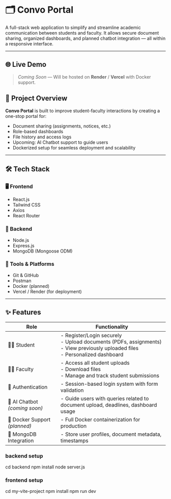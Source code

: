 # 🗂️ Convo Portal

A full-stack web application to simplify and streamline academic communication between students and faculty. It allows secure document sharing, organized dashboards, and planned chatbot integration — all within a responsive interface.

---

## 🌐 Live Demo

> _Coming Soon_ — Will be hosted on **Render** / **Vercel** with Docker support.

## 🚀 Project Overview

**Convo Portal** is built to improve student-faculty interactions by creating a one-stop portal for:
- Document sharing (assignments, notices, etc.)
- Role-based dashboards
- File history and access logs
- Upcoming: AI Chatbot support to guide users
- Dockerized setup for seamless deployment and scalability

---

## 🛠️ Tech Stack

### 🖥️ Frontend
- React.js  
- Tailwind CSS  
- Axios  
- React Router

### 🔧 Backend
- Node.js  
- Express.js  
- MongoDB (Mongoose ODM)

### 🧰 Tools & Platforms
- Git & GitHub  
- Postman  
- Docker (planned)  
- Vercel / Render (for deployment)

---

## ✨ Features

| Role      | Functionality |
|-----------|---------------|
| 👩‍🎓 Student | - Register/Login securely<br> - Upload documents (PDFs, assignments)<br> - View previously uploaded files<br> - Personalized dashboard |
| 👨‍🏫 Faculty | - Access all student uploads<br> - Download files<br> - Manage and track student submissions |
| 🔐 Authentication | - Session-based login system with form validation |
| 🧠 AI Chatbot *(coming soon)* | - Guide users with queries related to document upload, deadlines, dashboard usage |
| 🐳 Docker Support *(planned)* | - Full Docker containerization for production |
| 💾 MongoDB Integration | - Store user profiles, document metadata, timestamps |

### backend setup
cd backend
npm install
node server.js
### frontend setup 
cd my-vite-project
npm install
npm run dev



